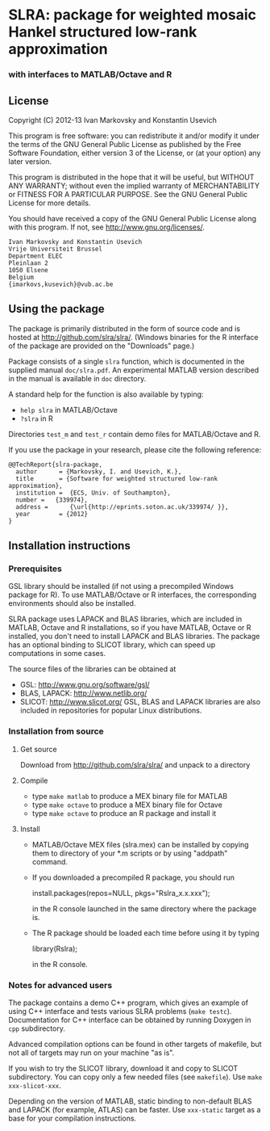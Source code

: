 SLRA: package for weighted mosaic Hankel structured low-rank approximation 
==============================================================================
### with interfaces to MATLAB/Octave and R

License
-------

Copyright (C) 2012-13 Ivan Markovsky and Konstantin Usevich 

This program is free software: you can redistribute it and/or modify
it under the terms of the GNU General Public License as published by
the Free Software Foundation, either version 3 of the License, or
(at your option) any later version.

This program is distributed in the hope that it will be useful,
but WITHOUT ANY WARRANTY; without even the implied warranty of
MERCHANTABILITY or FITNESS FOR A PARTICULAR PURPOSE.  See the
GNU General Public License for more details.

You should have received a copy of the GNU General Public License
along with this program.  If not, see <http://www.gnu.org/licenses/>.

    Ivan Markovsky and Konstantin Usevich
    Vrije Universiteit Brussel
    Department ELEC
    Pleinlaan 2
    1050 Elsene
    Belgium
    {imarkovs,kusevich}@vub.ac.be



Using the package
-----------------

The package is primarily distributed in the form of source code and is hosted 
at <http://github.com/slra/slra/>. (Windows binaries for the R interface of 
the package are provided on the "Downloads" page.)

Package consists of a single `slra` function, which is documented in the
supplied manual `doc/slra.pdf`. An experimental MATLAB version described
in the manual is available in `doc` directory.

A standard help for the function is also available by typing:
* `help slra` in MATLAB/Octave
* `?slra` in R

Directories `test_m` and `test_r` contain demo files for MATLAB/Octave and R.

If you use the package in your research, please cite the following reference:

    @@TechReport{slra-package,
      author      = {Markovsky, I. and Usevich, K.},
      title       = {Software for weighted structured low-rank approximation},
      institution =  {ECS, Univ. of Southampton},
      number = 	 {339974},
      address =      {\url{http://eprints.soton.ac.uk/339974/ }},
      year        = {2012}
    }


Installation instructions
-------------------------


### Prerequisites

GSL library should be installed (if not using a precompiled Windows package
for R). To use MATLAB/Octave or R interfaces, the corresponding environments
should also be installed.

SLRA package uses LAPACK and BLAS libraries, which are included in MATLAB, 
Octave and R installations, so if you have MATLAB, Octave or R installed, you 
don't need to install LAPACK and BLAS libraries. The package has an optional 
binding to SLICOT library, which can speed up computations in some cases.

The source files of the libraries can be obtained at
* GSL: <http://www.gnu.org/software/gsl/>
* BLAS, LAPACK: <http://www.netlib.org/>
* SLICOT: <http://www.slicot.org/>
GSL, BLAS and LAPACK libraries are also included in repositories for popular 
Linux distributions.

### Installation from source

1. Get source

   Download from <http://github.com/slra/slra/> and unpack to a directory

2. Compile
	 * type `make matlab` to produce a MEX binary file for MATLAB
	 * type `make octave` to produce a MEX binary file for Octave
	 * type `make octave` to produce an R package and install it 

3. Install
   * MATLAB/Octave MEX files (slra.mex<xxx>) can be installed by copying them
     to directory of your *.m scripts or by using "addpath" command.
   * If you downloaded a precompiled R package, you should run
  
        install.packages(repos=NULL, pkgs="Rslra_x.x.xxx"); 
  
     in the R console launched in the same directory where the package is.
   * The R package should be loaded each time before using it by typing

        library(Rslra);

     in the R console.
    

### Notes for advanced users

The package contains a demo C++ program, which gives an example of using 
C++ interface and tests various SLRA problems (`make testc`). 
Documentation for C++ interface can be obtained by running Doxygen
in `cpp` subdirectory.

Advanced compilation options can be found in other targets of makefile, but
not all of targets may run on your machine "as is".

If you wish to try the SLICOT library, download it and copy to SLICOT
subdirectory. You can copy only a few needed files (see `makefile`). 
Use  `make xxx-slicot-xxx`.

Depending on the version of MATLAB, static binding to non-default 
BLAS and LAPACK (for example, ATLAS) can be faster. Use `xxx-static` target as
a base for your compilation instructions.
